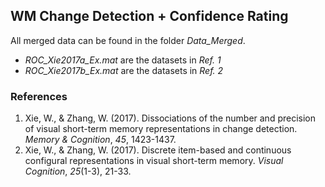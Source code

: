 ## WM Change Detection + Confidence Rating   

All merged data can be found in the folder _Data_Merged_.

- _ROC_Xie2017a_Ex.mat_ are the datasets in _Ref. 1_
- _ROC_Xie2017b_Ex.mat_ are the datasets in _Ref. 2_

### References
1. Xie, W., & Zhang, W. (2017). Dissociations of the number and precision of visual short-term memory representations in change detection. _Memory & Cognition_, _45_, 1423-1437.
2. Xie, W., & Zhang, W. (2017). Discrete item-based and continuous configural representations in visual short-term memory. _Visual Cognition_, _25_(1-3), 21-33.  
